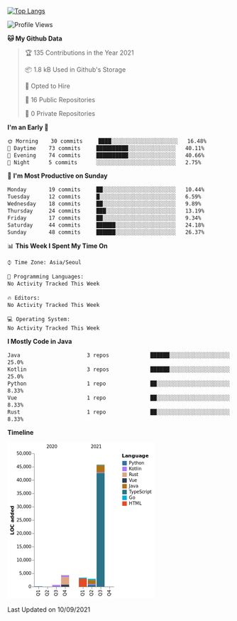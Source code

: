 [![Top Langs](https://github-readme-stats.vercel.app/api/top-langs/?username=kuckjwi0928&langs_count=100)](https://github-readme-stats.vercel.app/api/top-langs/?username=kuckjwi0928&langs_count=100)

<!--START_SECTION:waka-->
![Profile Views](http://img.shields.io/badge/Profile%20Views-0-blue)

**🐱 My Github Data** 

> 🏆 135 Contributions in the Year 2021
 > 
> 📦 1.8 kB Used in Github's Storage 
 > 
> 💼 Opted to Hire
 > 
> 📜 16 Public Repositories 
 > 
> 🔑 0 Private Repositories  
 > 
**I'm an Early 🐤** 

```text
🌞 Morning    30 commits     ████░░░░░░░░░░░░░░░░░░░░░   16.48% 
🌆 Daytime    73 commits     ██████████░░░░░░░░░░░░░░░   40.11% 
🌃 Evening    74 commits     ██████████░░░░░░░░░░░░░░░   40.66% 
🌙 Night      5 commits      ░░░░░░░░░░░░░░░░░░░░░░░░░   2.75%

```
📅 **I'm Most Productive on Sunday** 

```text
Monday       19 commits     ██░░░░░░░░░░░░░░░░░░░░░░░   10.44% 
Tuesday      12 commits     █░░░░░░░░░░░░░░░░░░░░░░░░   6.59% 
Wednesday    18 commits     ██░░░░░░░░░░░░░░░░░░░░░░░   9.89% 
Thursday     24 commits     ███░░░░░░░░░░░░░░░░░░░░░░   13.19% 
Friday       17 commits     ██░░░░░░░░░░░░░░░░░░░░░░░   9.34% 
Saturday     44 commits     ██████░░░░░░░░░░░░░░░░░░░   24.18% 
Sunday       48 commits     ██████░░░░░░░░░░░░░░░░░░░   26.37%

```


📊 **This Week I Spent My Time On** 

```text
⌚︎ Time Zone: Asia/Seoul

💬 Programming Languages: 
No Activity Tracked This Week

🔥 Editors: 
No Activity Tracked This Week

💻 Operating System: 
No Activity Tracked This Week

```

**I Mostly Code in Java** 

```text
Java                     3 repos             ██████░░░░░░░░░░░░░░░░░░░   25.0% 
Kotlin                   3 repos             ██████░░░░░░░░░░░░░░░░░░░   25.0% 
Python                   1 repo              ██░░░░░░░░░░░░░░░░░░░░░░░   8.33% 
Vue                      1 repo              ██░░░░░░░░░░░░░░░░░░░░░░░   8.33% 
Rust                     1 repo              ██░░░░░░░░░░░░░░░░░░░░░░░   8.33%

```


**Timeline**

![Chart not found](https://raw.githubusercontent.com/kuckjwi0928/kuckjwi0928/master/charts/bar_graph.png) 


 Last Updated on 10/09/2021
<!--END_SECTION:waka-->

